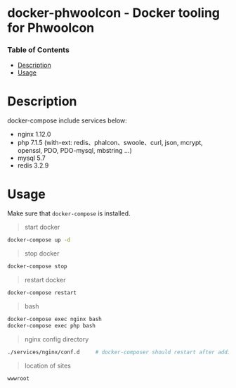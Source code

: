 # docker-phwoolcon - Docker tooling for Phwoolcon


### Table of Contents

* [Description](#description)
* [Usage](#usage)

Description
===========

docker-compose include services below:

* nginx 1.12.0
* php 7.1.5 (with-ext: redis、phalcon、swoole、curl, json, mcrypt, openssl, PDO, PDO-mysql, mbstring ...)
* mysql 5.7
* redis 3.2.9

Usage
=====

Make sure that `docker-compose` is installed.

> start docker

```bash
docker-compose up -d
```

> stop docker

```bash
docker-compose stop
```

> restart docker

```bash
docker-compose restart
```

> bash

```bash
docker-compose exec nginx bash
docker-compose exec php bash
```

> nginx config directory

```bash
./services/nginx/conf.d     # docker-composer should restart after adding new config 
```

> location of sites

```bash
wwwroot
```
